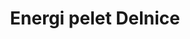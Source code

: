 ---
title: "Energi pelet Delnice"

ashPercentage: "<= 0.7%"

humidity: "<= 10%"

caloricValue: ">= 4.6 kW/kg"

diameter: "6 mm"

packaging: 
    - quantity: 78
      weight: "1170 kg"
---